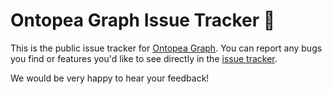 # Ontopea Graph Issue Tracker 🐞

This is the public issue tracker for [Ontopea Graph](https://ontopea.com/).
You can report any bugs you find or features you'd like to see directly in the [issue tracker](https://github.com/ontopea/ontopea-graph-issue-tracker/issues).


We would be very happy to hear your feedback!
